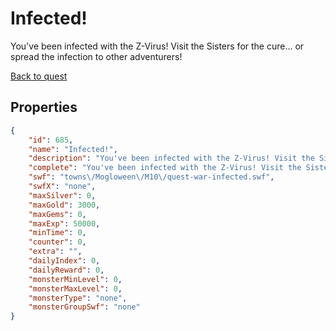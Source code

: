# Infected!

You've been infected with the Z-Virus! Visit the Sisters for the cure... or spread the infection to other adventurers!

[Back to quest](../quests.md)

## Properties

```json
{
    "id": 685,
    "name": "Infected!",
    "description": "You've been infected with the Z-Virus! Visit the Sisters for the cure... or spread the infection to other adventurers!",
    "complete": "You've been infected with the Z-Virus! Visit the Sisters for the cure... or spread the infection to other adventurers!",
    "swf": "towns\/Mogloween\/M10\/quest-war-infected.swf",
    "swfX": "none",
    "maxSilver": 0,
    "maxGold": 3000,
    "maxGems": 0,
    "maxExp": 50000,
    "minTime": 0,
    "counter": 0,
    "extra": "",
    "dailyIndex": 0,
    "dailyReward": 0,
    "monsterMinLevel": 0,
    "monsterMaxLevel": 0,
    "monsterType": "none",
    "monsterGroupSwf": "none"
}
```

